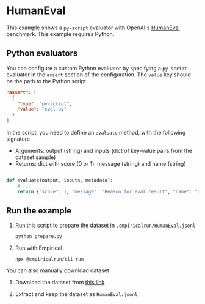# HumanEval

This example shows a `py-script` evaluator with OpenAI's [HumanEval](https://github.com/openai/human-eval) benchmark. This example requires Python.

## Python evaluators

You can configure a custom Python evaluator by specifying a `py-script` evaluator in the `assert` section of the configuration. The `value` key should be the path to the Python script.

```json
"assert": [
  {
    "type": "py-script",
    "value": "eval.py"
  }
]
```

In the script, you need to define an `evaluate` method, with the following signature

- Arguments: output (string) and inputs (dict of key-value pairs from the dataset sample)
- Returns: dict with score (0 or 1), message (string) and name (string)

```python

def evaluate(output, inputs, metadata):
    # ...
    return {"score": 1, "message": "Reason for eval result", "name": "name-for-evaluator"}

```


## Run the example

1. Run this script to prepare the dataset in `.empiricalrun/HumanEval.jsonl` 
    ```
    python prepare.py
    ```

1. Run with Empirical
    ```
    npx @empiricalrun/cli run
    ```

You can also manually download dataset

1. Download the dataset from [this link](https://github.com/openai/human-eval/blob/master/data/HumanEval.jsonl.gz)

1. Extract and keep the dataset as `HumanEval.jsonl` 
